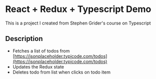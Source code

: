 # React + Redux + Typescript Demo

This is a project I created from Stephen Grider's course on Typescript

## Description

- Fetches a list of todos from [https://jsonplaceholder.typicode.com/todos](https://jsonplaceholder.typicode.com/todos)
- Updates the Redux state
- Deletes todo from list when clicks on todo item
